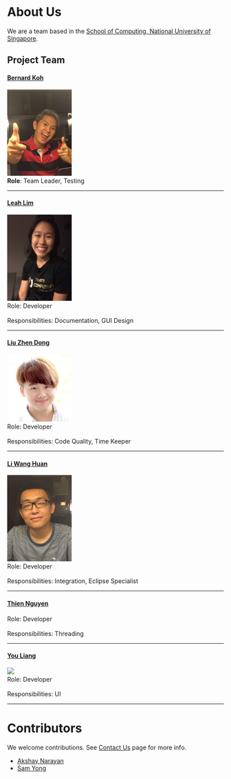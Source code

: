 # About Us

We are a team based in the [School of Computing, National University of Singapore](http://www.comp.nus.edu.sg).

## Project Team

#### [Bernard Koh](http://github.com/bernardified) <br>
<img src="images/bernard.jpeg" width="150"><br>
**Role**: Team Leader, Testing

-----

#### [Leah Lim](http://github.com/leahlim)
<img src="images/leah.jpeg" width="150"><br>
Role: Developer <br>  
Responsibilities: Documentation, GUI Design

-----

#### [Liu Zhen Dong](http://github.com/dongxuandong) 
<img src="images/zhendong.jpg" width="150"><br>
Role: Developer <br>  
Responsibilities: Code Quality, Time Keeper

-----

#### [Li Wang Huan](http://github.com/liwanghuan)
<img src="images/wanghuan.jpeg" width="150"><br>
Role: Developer <br>  
Responsibilities: Integration, Eclipse Specialist

-----

#### [Thien Nguyen](https://github.com/ndt93)
 Role: Developer <br>  
 Responsibilities: Threading
 
 -----

#### [You Liang](http://github.com/yl-coder) 
<img src="images/YouLiang.jpg" width="150"><br>
 Role: Developer <br>  
 Responsibilities: UI
 
 -----

# Contributors

We welcome contributions. See [Contact Us](ContactUs.md) page for more info.

* [Akshay Narayan](https://github.com/se-edu/addressbook-level4/pulls?q=is%3Apr+author%3Aokkhoy)
* [Sam Yong](https://github.com/se-edu/addressbook-level4/pulls?q=is%3Apr+author%3Amauris)